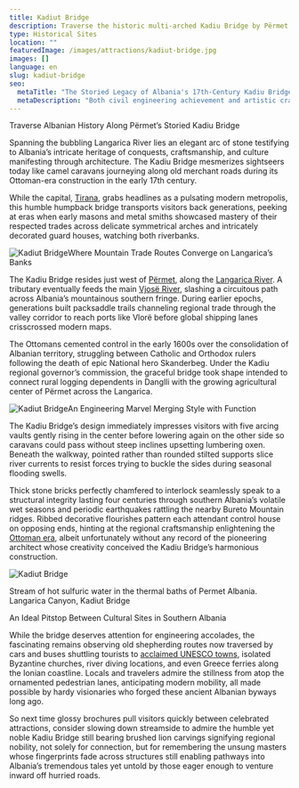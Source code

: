 ```yaml
---
title: Kadiut Bridge
description: Traverse the historic multi-arched Kadiu Bridge by Përmet displaying proud regional stonemasonry techniques that first connected logging villages across the Langarica River centuries before modern transportation infrastructure carved through Albania's southern mountains.
type: Historical Sites
location: ""
featuredImage: /images/attractions/kadiut-bridge.jpg
images: []
language: en
slug: kadiut-bridge
seo:
  metaTitle: "The Storied Legacy of Albania's 17th-Century Kadiu Bridge"
  metaDescription: "Both civil engineering achievement and artistic craftsmanship showcase the historic Kadiut Bridge with its Ottoman-era arches spanning the Langarica River."
---
```


Traverse Albanian History Along Përmet’s Storied Kadiu Bridge

Spanning the bubbling Langarica River lies an elegant arc of stone testifying to Albania’s intricate heritage of conquests, craftsmanship, and culture manifesting through architecture. The Kadiu Bridge mesmerizes sightseers today like camel caravans journeying along old merchant roads during its Ottoman-era construction in the early 17th century.

While the capital, [Tirana](https://albaniavisit.com/destinations/tirana/), grabs headlines as a pulsating modern metropolis, this humble humpback bridge transports visitors back generations, peeking at eras when early masons and metal smiths showcased mastery of their respected trades across delicate symmetrical arches and intricately decorated guard houses, watching both riverbanks.

![Kadiut Bridge](/images/attractions/Kadiut-Bridge-Permet.jpeg "Kadiut Bridge Permet")Where Mountain Trade Routes Converge on Langarica’s Banks

The Kadiu Bridge resides just west of [Përmet](https://albaniavisit.com/destinations/permet/), along the [Langarica River](https://albaniavisit.com/attractions/langarica-river/). A tributary eventually feeds the main [Vjosë River](https://albaniavisit.com/attractions/vjosa-river/), slashing a circuitous path across Albania’s mountainous southern fringe. During earlier epochs, generations built packsaddle trails channeling regional trade through the valley corridor to reach ports like Vlorë before global shipping lanes crisscrossed modern maps.

The Ottomans cemented control in the early 1600s over the consolidation of Albanian territory, struggling between Catholic and Orthodox rulers following the death of epic National hero Skanderbeg. Under the Kadiu regional governor’s commission, the graceful bridge took shape intended to connect rural logging dependents in Danglli with the growing agricultural center of Përmet across the Langarica.

![Kadiut Bridge](/images/attractions/Kadiut-Bridge-Permet-1.jpeg "Kadiut Bridge Permet 1")An Engineering Marvel Merging Style with Function

The Kadiu Bridge’s design immediately impresses visitors with five arcing vaults gently rising in the center before lowering again on the other side so caravans could pass without steep inclines upsetting lumbering oxen. Beneath the walkway, pointed rather than rounded stilted supports slice river currents to resist forces trying to buckle the sides during seasonal flooding swells.

Thick stone bricks perfectly chamfered to interlock seamlessly speak to a structural integrity lasting four centuries through southern Albania’s volatile wet seasons and periodic earthquakes rattling the nearby Bureto Mountain ridges. Ribbed decorative flourishes pattern each attendant control house on opposing ends, hinting at the regional craftsmanship enlightening the [Ottoman era](https://albaniavisit.com/albania-under-ottoman-rule/), albeit unfortunately without any record of the pioneering architect whose creativity conceived the Kadiu Bridge’s harmonious construction.

![Kadiut Bridge](/images/attractions/Permet-Albania.-Langarica-Canyon-Kadiut-Bridge.jpeg "Permet Albania. Langarica Canyon Kadiut Bridge")

Stream of hot sulfuric water in the thermal baths of Permet Albania. Langarica Canyon, Kadiut Bridge

An Ideal Pitstop Between Cultural Sites in Southern Albania

While the bridge deserves attention for engineering accolades, the fascinating remains observing old shepherding routes now traversed by cars and buses shuttling tourists to [acclaimed UNESCO towns](https://albaniavisit.com/attractions/unesco-world-heritage-sites/), isolated Byzantine churches, river diving locations, and even Greece ferries along the Ionian coastline. Locals and travelers admire the stillness from atop the ornamented pedestrian lanes, anticipating modern mobility, all made possible by hardy visionaries who forged these ancient Albanian byways long ago.

So next time glossy brochures pull visitors quickly between celebrated attractions, consider slowing down streamside to admire the humble yet noble Kadiu Bridge still bearing brushed lion carvings signifying regional nobility, not solely for connection, but for remembering the unsung masters whose fingerprints fade across structures still enabling pathways into Albania’s tremendous tales yet untold by those eager enough to venture inward off hurried roads.

